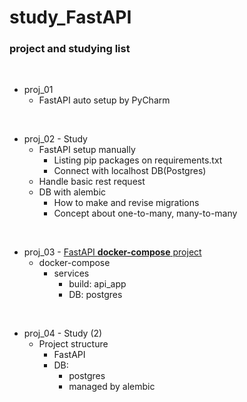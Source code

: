 # study_FastAPI


### project and studying list

<br>

* proj_01
  * FastAPI auto setup by PyCharm

<br>

* proj_02 - Study
  * FastAPI setup manually
    * Listing pip packages on requirements.txt
    * Connect with localhost DB(Postgres)
  * Handle basic rest request
  * DB with alembic
    * How to make and revise migrations
    * Concept about one-to-many, many-to-many

<br>

* proj_03 - <U>FastAPI **docker-compose** project</U>
  * docker-compose
    * services
      * build: api_app
      * DB: postgres


<br>



* proj_04 - Study (2)
  * Project structure
    * FastAPI
    * DB: 
      * postgres
      * managed by alembic